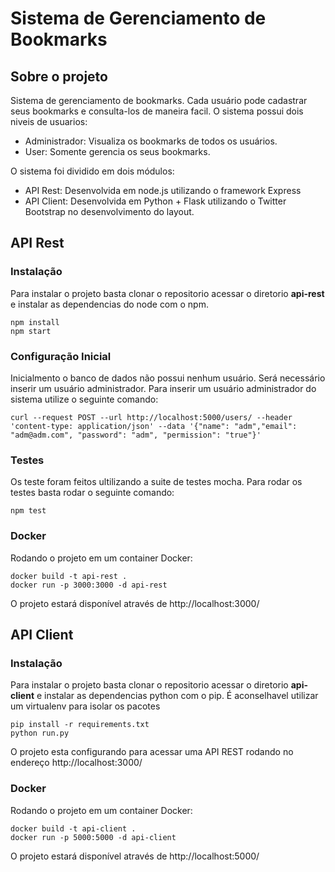 # Sistema de Gerenciamento de Bookmarks

## Sobre o projeto

Sistema de gerenciamento de bookmarks. Cada usuário pode cadastrar seus bookmarks e consulta-los de maneira facil.
O sistema possui dois niveis de usuarios:
- Administrador: Visualiza os bookmarks de todos os usuários.
- User: Somente gerencia os seus bookmarks. 

O sistema foi dividido em dois módulos:
- API Rest: Desenvolvida em node.js utilizando o framework Express
- API Client: Desenvolvida em Python + Flask utilizando o Twitter Bootstrap no desenvolvimento do layout.


## API Rest

### Instalação

Para instalar o projeto basta clonar o repositorio acessar o diretorio **api-rest** e instalar as dependencias do node com o npm.
```shell
npm install
npm start
```

### Configuração Inicial

Inicialmento o banco de dados não possui nenhum usuário. Será necessário inserir um usuário administrador. Para inserir um usuário administrador do sistema utilize o seguinte comando:
```shell
curl --request POST --url http://localhost:5000/users/ --header 'content-type: application/json' --data '{"name": "adm","email": "adm@adm.com", "password": "adm", "permission": "true"}'
```

### Testes

Os teste foram feitos ultilizando a suite de testes mocha. Para rodar os testes basta rodar o seguinte comando:

```shell
npm test
```

### Docker
Rodando o projeto em um container Docker:
```shell
docker build -t api-rest .
docker run -p 3000:3000 -d api-rest
```
O projeto estará disponível através de http://localhost:3000/

## API Client

### Instalação

Para instalar o projeto basta clonar o repositorio acessar o diretorio **api-client** e instalar as dependencias python com o pip. É aconselhavel utilizar um virtualenv para isolar os pacotes
```
pip install -r requirements.txt
python run.py
```

O projeto esta configurando para acessar uma API REST rodando no endereço http://localhost:3000/

### Docker
Rodando o projeto em um container Docker:
```shell
docker build -t api-client .
docker run -p 5000:5000 -d api-client
```
O projeto estará disponível através de http://localhost:5000/
